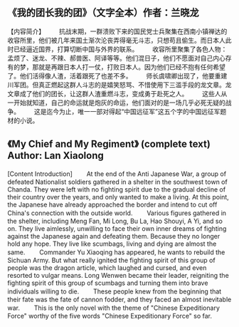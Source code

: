 ## 《我的团长我的团》（文字全本）作者：兰晓龙

【内容简介】
　　抗战末期，一群溃败下来的国民党士兵聚集在西南小镇禅达的收容所里，他们被几年来国土渐次沦丧弄得毫无斗志，只想苟且偷生。而日本人此时已经逼近国界，打算切断中国与外界的联系。
　　收容所里聚集了各色人物：孟烦了、迷龙、不辣、郝兽医、阿译等等。他们混日子，他们不愿面对自己内心存有的梦，那就是再跟日本人打一仗，打败日本人。因为他们已经不抱有任何希望了。他们活得像人渣，活着跟死了也差不多。
　　师长虞啸卿出现了，他要重建川军团。但真正燃起这群人斗志的是嬉笑怒骂、不惜使用下三滥手段的龙文章。龙文章成了他们的团长，让这群人渣重燃斗志，变成勇于赴死之人。
　　这些人从一开始就知道，自己的命运就是炮灰的命运，他们面对的是一场几乎必死无疑的战争。
　　这是迄今为止，唯一一部对得起“中国远征军”这五个字的中国远征军题材的小说。

## 《My Chief and My Regiment》 (complete text) Author: Lan Xiaolong
[Content Introduction]
　　At the end of the Anti Japanese War, a group of defeated Nationalist soldiers gathered in a shelter in the southwest town of Chanda. They were left with no fighting spirit due to the gradual decline of their country over the years, and only wanted to make a living. At this point, the Japanese have already approached the border and intend to cut off China's connection with the outside world.
　　Various figures gathered in the shelter, including Meng Fan, Mi Long, Bu La, Hao Shouyi, A Yi, and so on. They live aimlessly, unwilling to face their own inner dreams of fighting against the Japanese again and defeating them. Because they no longer hold any hope. They live like scumbags, living and dying are almost the same.
　　Commander Yu Xiaoqing has appeared, he wants to rebuild the Sichuan Army. But what really ignited the fighting spirit of this group of people was the dragon article, which laughed and cursed, and even resorted to vulgar means. Long Wenwen became their leader, reigniting the fighting spirit of this group of scumbags and turning them into brave individuals willing to die.
　　These people knew from the beginning that their fate was the fate of cannon fodder, and they faced an almost inevitable war.
　　This is the only novel with the theme of "Chinese Expeditionary Force" worthy of the five words "Chinese Expeditionary Force" so far.
